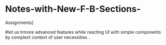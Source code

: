 # Notes-with-New-F-B-Sections-
Assignments]

#let us trmore advanced features while reacting UI with simple components by complext context of user necessities .
